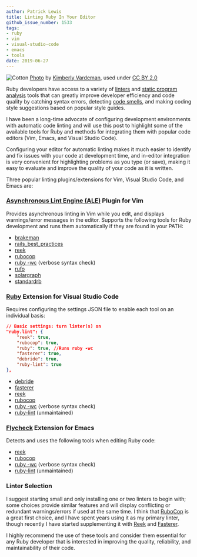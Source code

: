 ```yaml
---
author: Patrick Lewis
title: Linting Ruby In Your Editor
github_issue_number: 1533
tags:
- ruby
- vim
- visual-studio-code
- emacs
- tools
date: 2019-06-27
---
```


<img src="/blog/2019/06/linting-ruby-in-your-editor/banner.jpg" alt="Cotton" /> [Photo](https://flic.kr/p/azENYB) by [Kimberly Vardeman](https://www.flickr.com/people/kimberlykv/), used under [CC BY 2.0](https://creativecommons.org/licenses/by/2.0/)

Ruby developers have access to a variety of [linters](https://en.wikipedia.org/wiki/Lint_(software)) and [static program analysis](https://en.wikipedia.org/wiki/Static_program_analysis) tools that can greatly improve developer efficiency and code quality by catching syntax errors, detecting [code smells](https://en.wikipedia.org/wiki/Code_smell), and making coding style suggestions based on popular style guides.

I have been a long-time advocate of configuring development environments with automatic code linting and will use this post to highlight some of the available tools for Ruby and methods for integrating them with popular code editors (Vim, Emacs, and Visual Studio Code).

Configuring your editor for automatic linting makes it much easier to identify and fix issues with your code at development time, and in-editor integration is very convenient for highlighting problems as you type (or save), making it easy to evaluate and improve the quality of your code as it is written.

Three popular linting plugins/extensions for Vim, Visual Studio Code, and Emacs are:

### [Asynchronous Lint Engine (ALE)](https://github.com/w0rp/ale) Plugin for Vim

Provides asynchronous linting in Vim while you edit, and displays warnings/error messages in the editor. Supports the following tools for Ruby development and runs them automatically if they are found in your PATH:

* [brakeman](https://brakemanscanner.org)
* [rails_best_practices](https://github.com/flyerhzm/rails_best_practices)
* [reek](https://github.com/troessner/reek)
* [rubocop](https://github.com/rubocop-hq/rubocop)
* [ruby -wc](https://www.ruby-lang.org/en/) (verbose syntax check)
* [rufo](https://github.com/ruby-formatter/rufo)
* [solargraph](https://solargraph.org)
* [standardrb](https://github.com/testdouble/standard)

### [Ruby](https://marketplace.visualstudio.com/items?itemName=rebornix.Ruby#linters) Extension for Visual Studio Code

Requires configuring the settings JSON file to enable each tool on an individual basis:

```json
// Basic settings: turn linter(s) on
"ruby.lint": {
	"reek": true,
	"rubocop": true,
	"ruby": true, //Runs ruby -wc
	"fasterer": true,
	"debride": true,
	"ruby-lint": true
},
```

* [debride](https://github.com/seattlerb/debride)
* [fasterer](https://github.com/DamirSvrtan/fasterer)
* [reek](https://github.com/troessner/reek)
* [rubocop](https://github.com/rubocop-hq/rubocop)
* [ruby -wc](https://www.ruby-lang.org/en/) (verbose syntax check)
* [ruby-lint](https://gitlab.com/yorickpeterse/ruby-lint) (unmaintained)

### [Flycheck](https://www.flycheck.org/en/latest/) Extension for Emacs

Detects and uses the following tools when editing Ruby code:

* [reek](https://github.com/troessner/reek)
* [rubocop](https://github.com/rubocop-hq/rubocop)
* [ruby -wc](https://www.ruby-lang.org/en/) (verbose syntax check)
* [ruby-lint](https://gitlab.com/yorickpeterse/ruby-lint) (unmaintained)

### Linter Selection

I suggest starting small and only installing one or two linters to begin with; some choices provide similar features and will display conflicting or redundant warnings/errors if used at the same time. I think that [RuboCop](https://github.com/rubocop-hq/rubocop) is a great first choice, and I have spent years using it as my primary linter, though recently I have started supplementing it with [Reek](https://github.com/troessner/reek) and [Fasterer](https://github.com/DamirSvrtan/fasterer).

I highly recommend the use of these tools and consider them essential for any Ruby developer that is interested in improving the quality, reliability, and maintainability of their code.
